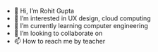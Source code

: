 - 👋 Hi, I’m Rohit Gupta
- 👀 I’m interested in UX design, cloud computing
- 🌱 I’m currently learning computer engineering
- 💞️ I’m looking to collaborate on 
- 📫 How to reach me by teacher

<!---
Rohitg1245/Rohitg1245 is a ✨ special ✨ repository because its `README.md` (this file) appears on your GitHub profile.
You can click the Preview link to take a look at your changes.
--->
